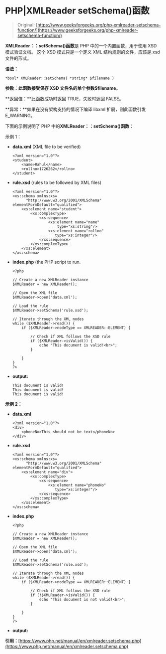 # PHP|XMLReader setSchema()函数

> Original: [https://www.geeksforgeeks.org/php-xmlreader-setschema-function/](https://www.geeksforgeeks.org/php-xmlreader-setschema-function/)

**XMLReader：：setSchema()函数**是 PHP 中的一个内置函数，用于使用 XSD 模式验证文档。 这个 XSD 模式只是一个定义 XML 结构规则的文件，应该是.xsd 文件的形式。

**语法：**

```
*bool* XMLReader::setSchema( *string* $filename )
```

**参数：**此函数接受保存 XSD 文件名的单个参数**$filename**。

**返回值：**此函数成功时返回 TRUE，失败时返回 FALSE。

**异常：**如果在没有架构支持的情况下编译 libxml 扩展，则此函数引发 E_WARNING。

下面的示例说明了 PHP 中的**XMLReader：：setSchema()函数**：

示例 1：

*   **data.xml** (XML file to be verified)

    ```
    <?xml version="1.0"?>
    <student>
        <name>Rahul</name>
        <rollno>1726262</rollno>
    </student>
    ```

*   **rule.xsd** (rules to be followed by XML files)

    ```
    <?xml version="1.0"?>
    <xs:schema xmlns:xs=
          "http://www.w3.org/2001/XMLSchema"
    elementFormDefault="qualified">
        <xs:element name="student">
            <xs:complexType>
                <xs:sequence>
                    <xs:element name="name"
                        type="xs:string"/>
                    <xs:element name="rollno"
                       type="xs:integer"/>
                </xs:sequence>
            </xs:complexType>
        </xs:element>
    </xs:schema>
    ```

*   **index.php** (the PHP script to run.

    ```
    <?php

    // Create a new XMLReader instance
    $XMLReader = new XMLReader();

    // Open the XML file
    $XMLReader->open('data.xml');

    // Load the rule
    $XMLReader->setSchema('rule.xsd');

    // Iterate through the XML nodes
    while ($XMLReader->read()) {
        if ($XMLReader->nodeType == XMLREADER::ELEMENT) {

            // Check if XML follows the XSD rule
            if ($XMLReader->isValid()) {
                echo "This document is valid!<br>";
            }

        }
    }
    ?>
    ```

*   **output:**

    ```
    This document is valid!
    This document is valid!
    This document is valid!
    ```

**示例 2：**

*   **data.xml**

    ```
    <?xml version="1.0"?>
    <div>
        <phoneNo>This should not be text</phoneNo>
    </div>
    ```

*   **rule.xsd**

    ```
    <?xml version="1.0"?>
    <xs:schema xmlns:xs=
          "http://www.w3.org/2001/XMLSchema"
    elementFormDefault="qualified">
        <xs:element name="div">
            <xs:complexType>
                <xs:sequence>
                    <xs:element name="phoneNo"
                       type="xs:integer"/>
                </xs:sequence>
            </xs:complexType>
        </xs:element>
    </xs:schema>
    ```

*   **index.php**

    ```
    <?php

    // Create a new XMLReader instance
    $XMLReader = new XMLReader();

    // Open the XML file
    $XMLReader->open('data.xml');

    // Load the rule
    $XMLReader->setSchema('rule.xsd');

    // Iterate through the XML nodes
    while ($XMLReader->read()) {
        if ($XMLReader->nodeType == XMLREADER::ELEMENT) {

            // Check if XML follows the XSD rule
            if (!$XMLReader->isValid()) {
                echo "This document is not valid!<br>";
            }

        }
    }
    ?>
    ```

*   **output:**

**引用：**[https://www.php.net/manual/en/xmlreader.setschema.php](https://www.php.net/manual/en/xmlreader.setschema.php)